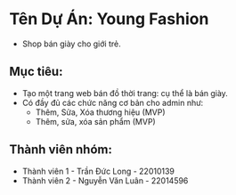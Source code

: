 # Tên Dự Án: Young Fashion
- Shop bán giày cho giới trẻ.
  

## Mục tiêu:
- Tạo một trang web bán đồ thời trang: cụ thể là bán giày.
- Có đầy đủ các chức năng cơ bản cho admin như:
  + Thêm, Sửa, Xóa thương hiệu (MVP)
  + Thêm, sửa, xóa sản phẩm (MVP)
  
## Thành viên nhóm:
- Thành viên 1 - Trần Đức Long - 22010139
- Thành viên 2 - Nguyễn Văn Luân - 22014596



